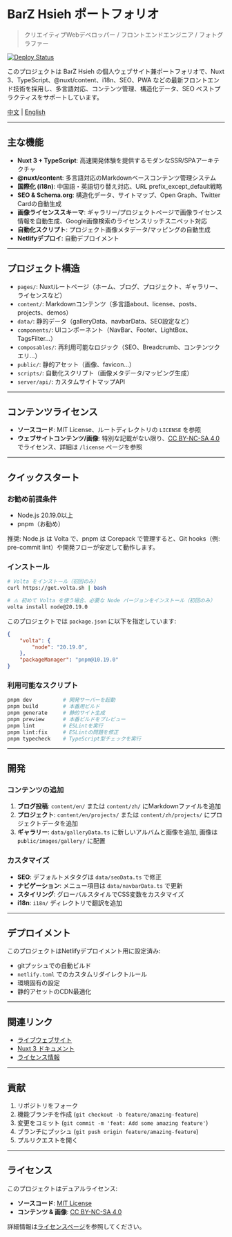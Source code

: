 # BarZ Hsieh ポートフォリオ

> クリエイティブWebデベロッパー / フロントエンドエンジニア / フォトグラファー

[![Deploy Status](https://www.netlify.com/img/deploy/button.svg)](https://www.netlify.com/)

このプロジェクトは BarZ Hsieh の個人ウェブサイト兼ポートフォリオで、Nuxt 3、TypeScript、@nuxt/content、i18n、SEO、PWA などの最新フロントエンド技術を採用し、多言語対応、コンテンツ管理、構造化データ、SEO ベストプラクティスをサポートしています。

[中文](./README.zh.md) | [English](./README.md)

---

## 主な機能

- **Nuxt 3 + TypeScript**: 高速開発体験を提供するモダンなSSR/SPAアーキテクチャ
- **@nuxt/content**: 多言語対応のMarkdownベースコンテンツ管理システム
- **国際化 (i18n)**: 中国語・英語切り替え対応、URL prefix_except_default戦略
- **SEO & Schema.org**: 構造化データ、サイトマップ、Open Graph、Twitter Cardの自動生成
- **画像ライセンススキーマ**: ギャラリー/プロジェクトページで画像ライセンス情報を自動生成、Google画像検索のライセンスリッチスニペット対応
- **自動化スクリプト**: プロジェクト画像メタデータ/マッピングの自動生成
- **Netlifyデプロイ**: 自動デプロイメント

---

## プロジェクト構造

- `pages/`: Nuxtルートページ（ホーム、ブログ、プロジェクト、ギャラリー、ライセンスなど）
- `content/`: Markdownコンテンツ（多言語about、license、posts、projects、demos）
- `data/`: 静的データ（galleryData、navbarData、SEO設定など）
- `components/`: UIコンポーネント（NavBar、Footer、LightBox、TagsFilter...）
- `composables/`: 再利用可能なロジック（SEO、Breadcrumb、コンテンツクエリ...）
- `public/`: 静的アセット（画像、favicon...）
- `scripts/`: 自動化スクリプト（画像メタデータ/マッピング生成）
- `server/api/`: カスタムサイトマップAPI

---

## コンテンツライセンス

- **ソースコード**: MIT License、ルートディレクトリの `LICENSE` を参照
- **ウェブサイトコンテンツ/画像**: 特別な記載がない限り、[CC BY-NC-SA 4.0](https://creativecommons.org/licenses/by-nc-sa/4.0/deed.ja) でライセンス、詳細は `/license` ページを参照

---

## クイックスタート

### お勧め前提条件

- Node.js 20.19.0以上
- pnpm（お勧め）

推奨: Node.js は Volta で、pnpm は Corepack で管理すると、Git hooks（例: pre-commit lint）や開発フローが安定して動作します。

### インストール

```bash
# Volta をインストール（初回のみ）
curl https://get.volta.sh | bash

# ⚠️ 初めて Volta を使う場合、必要な Node バージョンをインストール（初回のみ）
volta install node@20.19.0
```

このプロジェクトでは `package.json` に以下を指定しています:

```json
{
	"volta": {
		"node": "20.19.0",
	},
	"packageManager": "pnpm@10.19.0"
}
```

### 利用可能なスクリプト

```bash
pnpm dev          # 開発サーバーを起動
pnpm build        # 本番用ビルド
pnpm generate     # 静的サイト生成
pnpm preview      # 本番ビルドをプレビュー
pnpm lint         # ESLintを実行
pnpm lint:fix     # ESLintの問題を修正
pnpm typecheck    # TypeScript型チェックを実行
```

---

## 開発

### コンテンツの追加

1. **ブログ投稿**: `content/en/` または `content/zh/` にMarkdownファイルを追加
2. **プロジェクト**: `content/en/projects/` または `content/zh/projects/` にプロジェクトデータを追加
3. **ギャラリー**: `data/galleryData.ts` に新しいアルバムと画像を追加, 画像は `public/images/gallery/` に配置

### カスタマイズ

- **SEO**: デフォルトメタタグは `data/seoData.ts` で修正
- **ナビゲーション**: メニュー項目は `data/navbarData.ts` で更新
- **スタイリング**: グローバルスタイルでCSS変数をカスタマイズ
- **i18n**: `i18n/` ディレクトリで翻訳を追加

---

## デプロイメント

このプロジェクトはNetlifyデプロイメント用に設定済み:

- gitプッシュでの自動ビルド
- `netlify.toml` でのカスタムリダイレクトルール
- 環境固有の設定
- 静的アセットのCDN最適化

---

## 関連リンク

- [ライブウェブサイト](https://barz.app)
- [Nuxt 3 ドキュメント](https://nuxt.com/docs/getting-started/introduction)
- [ライセンス情報](https://barz.app/license)

---

## 貢献

1. リポジトリをフォーク
2. 機能ブランチを作成 (`git checkout -b feature/amazing-feature`)
3. 変更をコミット (`git commit -m 'feat: Add some amazing feature'`)
4. ブランチにプッシュ (`git push origin feature/amazing-feature`)
5. プルリクエストを開く

---

## ライセンス

このプロジェクトはデュアルライセンス:

- **ソースコード**: [MIT License](./LICENSE)
- **コンテンツ & 画像**: [CC BY-NC-SA 4.0](https://creativecommons.org/licenses/by-nc-sa/4.0/)

詳細情報は[ライセンスページ](https://barz.app/license)を参照してください。
